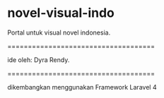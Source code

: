 novel-visual-indo
=================

Portal untuk visual novel indonesia.

====================================

ide oleh: Dyra Rendy.

====================================

dikembangkan menggunakan Framework Laravel 4
